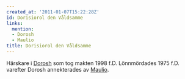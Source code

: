 ```yaml
---
created_at: '2011-01-07T15:22:28Z'
id: Dorisiorol den Våldsamme
links:
  mention:
  - Dorosh
  - Maulio
title: Dorisiorol den Våldsamme
---
```


Härskare i [Dorosh] som tog makten 1998 f.D. Lönnmördades 1975 f.D. varefter Dorosh annekterades av
[Maulio].

  [Dorosh]: Dorosh
  [Maulio]: Maulio
